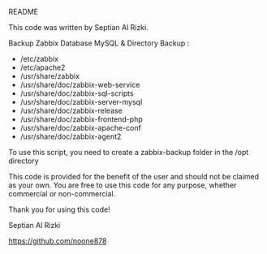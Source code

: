 README

This code was written by Septian Al Rizki.

Backup Zabbix Database MySQL & Directory Backup :
- /etc/zabbix
- /etc/apache2
- /usr/share/zabbix
- /usr/share/doc/zabbix-web-service
- /usr/share/doc/zabbix-sql-scripts
- /usr/share/doc/zabbix-server-mysql
- /usr/share/doc/zabbix-release
- /usr/share/doc/zabbix-frontend-php
- /usr/share/doc/zabbix-apache-conf
- /usr/share/doc/zabbix-agent2

To use this script, you need to create a zabbix-backup folder in the /opt directory

This code is provided for the benefit of the user and should not be claimed as your own. You are free to use this code for any purpose, whether commercial or non-commercial.

Thank you for using this code!

Septian Al Rizki

https://github.com/noone878
